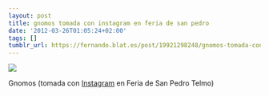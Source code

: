 ```yaml
---
layout: post
title: gnomos tomada con instagram en feria de san pedro
date: '2012-03-26T01:05:24+02:00'
tags: []
tumblr_url: https://fernando.blat.es/post/19921298248/gnomos-tomada-con-instagram-en-feria-de-san-pedro
---
```

 ![](/tumblr_files/tumblr_m1gqt0EI0b1qz4y16o1_640.jpg)  

Gnomos (tomada con [Instagram](http://instagr.am) en Feria de San Pedro Telmo)
